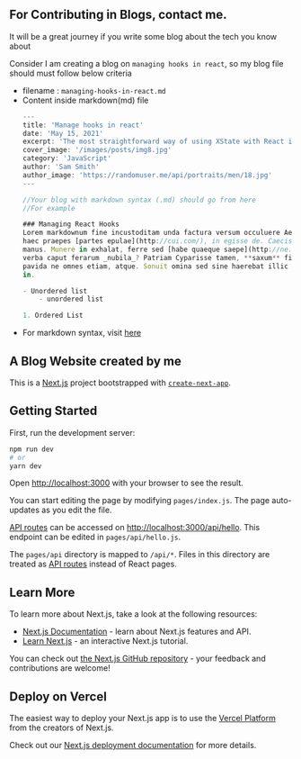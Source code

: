 ## For Contributing in Blogs, contact me.
It will be a great journey if you write some blog about the tech you know about

Consider I am creating a blog on `managing hooks in react`, so 
my blog file should must follow below criteria

- filename : `managing-hooks-in-react.md`
- Content inside markdown(md) file 
    ```js
    ---
    title: 'Manage hooks in react'
    date: 'May 15, 2021'
    excerpt: 'The most straightforward way of using XState with React is through local component state'
    cover_image: '/images/posts/img8.jpg'
    category: 'JavaScript'
    author: 'Sam Smith'
    author_image: 'https://randomuser.me/api/portraits/men/18.jpg'
    ---

    //Your blog with markdown syntax (.md) should go from here
    //For example

    ### Managing React Hooks
    Lorem markdownum fine incustoditam unda factura versum occuluere Aeneas, iuvat
    haec praepes [partes epulae](http://cui.com/), in egisse de. Caecisque ter
    manus. Munere in exhalat, ferre sed [habe quaeque saepe](http://ne.org/fretum)
    verba caput ferarum _nubila_? Patriam Cyparisse tamen, **saxum** fide postponere
    pavida ne omnes etiam, atque. Sonuit omina sed sine haerebat illic fit a mora
    in. 

    - Unordered list
        - unordered list

    1. Ordered List

    ```
- For markdown syntax, visit [here](https://docs.github.com/en/github/writing-on-github/getting-started-with-writing-and-formatting-on-github/basic-writing-and-formatting-syntax)





## A Blog Website created by me



This is a [Next.js](https://nextjs.org/) project bootstrapped with [`create-next-app`](https://github.com/vercel/next.js/tree/canary/packages/create-next-app).

## Getting Started

First, run the development server:

```bash
npm run dev
# or
yarn dev
```

Open [http://localhost:3000](http://localhost:3000) with your browser to see the result.

You can start editing the page by modifying `pages/index.js`. The page auto-updates as you edit the file.

[API routes](https://nextjs.org/docs/api-routes/introduction) can be accessed on [http://localhost:3000/api/hello](http://localhost:3000/api/hello). This endpoint can be edited in `pages/api/hello.js`.

The `pages/api` directory is mapped to `/api/*`. Files in this directory are treated as [API routes](https://nextjs.org/docs/api-routes/introduction) instead of React pages.

## Learn More

To learn more about Next.js, take a look at the following resources:

- [Next.js Documentation](https://nextjs.org/docs) - learn about Next.js features and API.
- [Learn Next.js](https://nextjs.org/learn) - an interactive Next.js tutorial.

You can check out [the Next.js GitHub repository](https://github.com/vercel/next.js/) - your feedback and contributions are welcome!

## Deploy on Vercel

The easiest way to deploy your Next.js app is to use the [Vercel Platform](https://vercel.com/new?utm_medium=default-template&filter=next.js&utm_source=create-next-app&utm_campaign=create-next-app-readme) from the creators of Next.js.

Check out our [Next.js deployment documentation](https://nextjs.org/docs/deployment) for more details.
